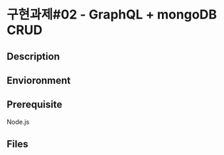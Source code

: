 # 구현과제#02 - GraphQL + mongoDB CRUD




## Description


## Envioronment


## Prerequisite
Node.js



## Files


